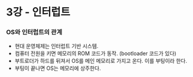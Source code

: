# 3강 - 인터럽트
### OS와 인터럽트의 관계

- 현대 운영체제는 인터럽트 기반 시스템.
- 컴퓨터 전원을 키면 메모리의 ROM 코드가 동작. (bootloader 코드가 있다)
- 부트로더가 하드를 뒤져서 OS를 메인 메모리로 가지고 온다. 이를 부팅이라 한다.
- 부팅이 끝나면 OS는 메모리에 상주한다.

